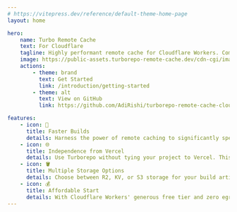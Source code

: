```yaml
---
# https://vitepress.dev/reference/default-theme-home-page
layout: home

hero:
    name: Turbo Remote Cache
    text: For Cloudflare
    tagline: Highly performant remote cache for Cloudflare Workers. Completely free and open source.
    image: https://public-assets.turborepo-remote-cache.dev/cdn-cgi/image/width=320,quality=80,format=auto/images/logo.png
    actions:
        - theme: brand
          text: Get Started
          link: /introduction/getting-started
        - theme: alt
          text: View on GitHub
          link: https://github.com/AdiRishi/turborepo-remote-cache-cloudflare

features:
    - icon: 🚀
      title: Faster Builds
      details: Harness the power of remote caching to significantly speed up your builds
    - icon: 🌐
      title: Independence from Vercel
      details: Use Turborepo without tying your project to Vercel. This gives you flexibility in hosting decisions.
    - icon: 🪣
      title: Multiple Storage Options
      details: Choose between R2, KV, or S3 storage for your build artifacts. This gives you the flexibility to choose the storage option that best fits your needs.
    - icon: 💰
      title: Affordable Start
      details: With Cloudflare Workers' generous free tier and zero egress fees, you can make up to 100,000 requests every day at no cost.
---
```

